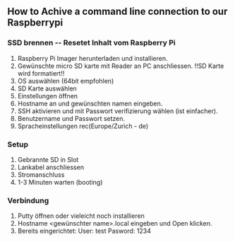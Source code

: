 ## How to Achive a command line connection to our Raspberrypi


### SSD brennen -- Resetet Inhalt vom Raspberry Pi
1. Raspberry Pi Imager herunterladen und installieren.
2. Gewünschte micro SD karte mit Reader an PC anschliessen. !!SD Karte wird formatiert!!
3. OS auswählen (64bit empfohlen)
4. SD Karte auswählen
5. Einstellungen öffnen
6. Hostname an und gewünschten namen eingeben.
7. SSH aktivieren und mit Passwort verifizierung wählen (ist einfacher).
8. Benutzername und Passwort setzen.
9. Spracheinstellungen rec(Europe/Zurich - de)
### Setup
1. Gebrannte SD in Slot
2. Lankabel anschliessen 
3. Stromanschluss
4. 1-3 Minuten warten (booting)

### Verbindung
1. Putty öffnen oder vieleicht noch installieren
2. Hostname <gewünschter name>.local eingeben und Open klicken.
3. Bereits eingerichtet: User: test Pasword: 1234